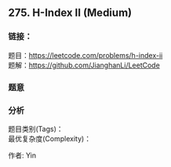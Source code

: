 ## 275. H-Index II (Medium)

### **链接**：
题目：https://leetcode.com/problems/h-index-ii  
题解：https://github.com/JianghanLi/LeetCode

### **题意**



### **分析**  
题目类别(Tags)：  
最优复杂度(Complexity)：  



作者: Yin
